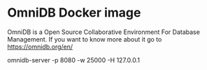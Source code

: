 # OmniDB Docker image

OmniDB is a Open Source Collaborative Environment For Database
Management. If you want to know more about it go to
https://omnidb.org/en/

omnidb-server -p 8080 -w 25000 -H 127.0.0.1
